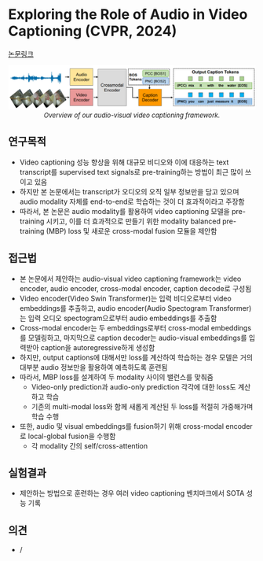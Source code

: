 # Exploring the Role of Audio in Video Captioning (CVPR, 2024)

[논문링크](https://openaccess.thecvf.com/content/CVPR2024W/MULA/html/Shen_Exploring_the_Role_of_Audio_in_Video_Captioning_CVPRW_2024_paper.html)

<p align="center">
    <img width="600" alt='fig1' src="../img/shen2024exploring.png?raw=true"></br>
    <em><font size=2>Overview of our audio-visual video captioning framework.</font></em>
</p>

## 연구목적
- Video captioning 성능 향상을 위해 대규모 비디오와 이에 대응하는 text transcript를 supervised text signals로 pre-training하는 방법이 최근 많이 쓰이고 있음
- 하지만 본 논문에서는 transcript가 오디오의 오직 일부 정보만을 담고 있으며 audio modality 자체를 end-to-end로 학습하는 것이 더 효과적이라고 주장함
- 따라서, 본 논문은 audio modality를 활용하여 video captioning 모델을 pre-training 시키고, 이를 더 효과적으로 만들기 위한 modality balanced pre-training (MBP) loss 및 새로운 cross-modal fusion 모듈을 제안함

## 접근법
- 본 논문에서 제안하는 audio-visual video captioning framework는 video encoder, audio encoder, cross-modal encoder, caption decode로 구성됨
- Video encoder(Video Swin Transformer)는 입력 비디오로부터 video embeddings를 추출하고, audio encoder(Audio Spectogram Transformer)는 입력 오디오 spectogram으로부터 audio embeddings를 추출함
- Cross-modal encoder는 두 embeddings로부터 cross-modal embeddings를 모델링하고, 마지막으로 caption decoder는 audio-visual embeddings를 입력받아 caption을 autoregressive하게 생성함
- 하지만, output captions에 대해서만 loss를 계산하여 학습하는 경우 모델은 거의 대부분 audio 정보만을 활용하여 예측하도록 훈련됨
- 따라서, MBP loss를 설계하여 두 modality 사이의 밸런스를 맞춰줌
  - Video-only prediction과 audio-only prediction 각각에 대한 loss도 계산하고 학습
  - 기존의 multi-modal loss와 함께 새롭게 계산된 두 loss를 적절히 가중해가며 학습 수행
- 또한, audio 및 visual embeddings를 fusion하기 위해 cross-modal encoder로 local-global fusion을 수행함
  - 각 modality 간의 self/cross-attention

## 실험결과
- 제안하는 방법으로 훈련하는 경우 여러 video captioning 벤치마크에서 SOTA 성능 기록

## 의견
- /